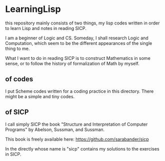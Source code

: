 # LearningLisp

this repository mainly consists of two things,
my lisp codes written in order to learn Lisp 
and notes in reading SICP.

I am a beginner of Logic and CS.
Someday, I shall research Logic and Computation,
which seem to be the different appearances of the single thing to me.

What I want to do in reading SICP is to construct Mathematics in some sense,
or to follow the history of formalization of Math by myself.


## of codes

I put Scheme codes written for a coding practice in this directory.
There might be a simple and tiny codes.


## of SICP

I call simply SICP the book "Structure and Interpretation of Computer Programs"
by Abelson, Sussman, and Sussman.

This book is freely available here: https://github.com/sarabander/sicp

In the directly whose name is "sicp" contains
my solutions to the exercises in SICP.
